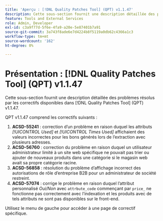 ```yaml
---
title: 'Aperçu : [!DNL Quality Patches Tool] (QPT) v1.1.47'
description: Cette sous-section fournit une description détaillée des problèmes résolus par les correctifs disponibles dans [!DNL Quality Patches Tool] (QPT) v1.1.47.
feature: Tools and External Services
role: Admin, Developer
exl-id: c3a9f77d-5f6e-4fa9-a20e-5e87401b7a91
source-git-commit: 3a743f8ade6e7d4224b8f5119a0db62c4366a1c3
workflow-type: tm+mt
source-wordcount: '162'
ht-degree: 0%

---
```


# Présentation : [!DNL Quality Patches Tool] (QPT) v1.1.47

Cette sous-section fournit une description détaillée des problèmes résolus par les correctifs disponibles dans [!DNL Quality Patches Tool] (QPT) v1.1.47.

QPT v1.1.47 comprend les correctifs suivants :

1. **ACSD-55241** : correction d’un problème en raison duquel les attributs *[!UICONTROL Used]* et *[!UICONTROL Times Used]* affichaient des valeurs incorrectes pour les bons générés lors de l’extraction avec plusieurs adresses.
1. **ACSD-56760** : correction du problème en raison duquel un utilisateur administrateur limité à un site web spécifique ne pouvait pas trier ou ajouter de nouveaux produits dans une catégorie si le magasin web avait sa propre catégorie racine.
1. **ACSD-56858** : résolution du problème d’affichage incorrect des autorisations de rôle d’entreprise B2B pour un administrateur de société restreint.
1. **ACSD-57074** : corrige le problème en raison duquel l’attribut personnalisé *Oui/Non* avec `attrbute_code` commençant par `price_` ne fonctionne pas correctement avec l’indexation et les produits avec de tels attributs ne sont pas disponibles sur le front-end.

Utilisez le menu de gauche pour accéder à une page de correctif spécifique.
